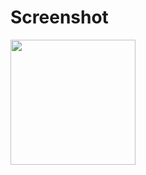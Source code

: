 
# Screenshot


<p align="left">
  <img src="[https://github.com/hamidehsheikh/PopUpWithNavigation/blob/main/popUpNavigation/screenshot.png](https://github.com/hamidehsheikh/WaterCounter/tree/main/WaterCounter/Assets.xcassets/ScreenShot.imageset)" width="200" title="">
</p>
